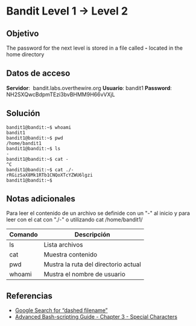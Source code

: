 # Bandit Level 1 → Level 2
## Objetivo

The password for the next level is stored in a file called **-** located in the home directory

## Datos de acceso

**Servidor**:  bandit.labs.overthewire.org
**Usuario**: bandit1
**Password**: NH2SXQwcBdpmTEzi3bvBHMM9H66vVXjL

## Solución

```
bandit1@bandit:~$ whoami
bandit1
bandit1@bandit:~$ pwd
/home/bandit1
bandit1@bandit:~$ ls
-
bandit1@bandit:~$ cat -
^C
bandit1@bandit:~$ cat ./-
rRGizSaX8Mk1RTb1CNQoXTcYZWU6lgzi
bandit1@bandit:~$ 
```

## Notas adicionales

Para leer el contenido de un archivo se definide con un "-" al inicio y para leer con el cat con "./-" o utilizando cat /home/bandit1/

| Comando | Descripción |
|------------|-------------|
| ls |  Lista archivos |
| cat |  Muestra contenido |
| pwd |  Mustra la ruta del directorio actual  |
| whoami |  Mustra el nombre de usuario  |

## Referencias
-   [Google Search for “dashed filename”](https://www.google.com/search?q=dashed+filename)
-   [Advanced Bash-scripting Guide - Chapter 3 - Special Characters](https://tldp.org/LDP/abs/html/special-chars.html)